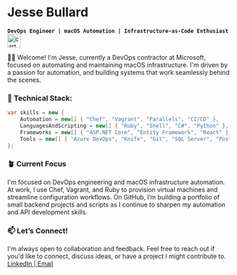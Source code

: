 # Jesse Bullard

**`DevOps Engineer | macOS Automation | Infrastructure-as-Code Enthusiast`**
<img src="https://github.com/iamjessee/iamjessee/assets/36571821/9fd3995e-fbfc-4d78-a799-6928e28dd881" alt="cartoon Enterprise from Star Trek" width="30" height="30">

👋🏾 Welcome! I'm Jesse, currently a DevOps contractor at Microsoft, focused on automating and maintaining macOS infrastructure. I'm driven by a passion for automation, and building systems that work seamlessly behind the scenes.

### 🔧 Technical Stack:
```csharp
var skills = new {
    Automation = new[] { "Chef", "Vagrant", "Parallels", "CI/CD" },
    LanguagesAndScripting = new[] { "Ruby", "Shell", "C#", "Python" },
    Frameworks = new[] { "ASP.NET Core", "Entity Framework", "React" },
    Tools = new[] { "Azure DevOps", "Knife", "Git", "SQL Server", "PostgreSQL" }
};
```
### 🪴 Current Focus  
I'm focused on DevOps engineering and macOS infrastructure automation. At work, I use Chef, Vagrant, and Ruby to provision virtual machines and streamline configuration workflows. On GitHub, I’m building a portfolio of small backend projects and scripts as I continue to sharpen my automation and API development skills.

### 📫 Let’s Connect!
I'm always open to collaboration and feedback. Feel free to reach out if you'd like to connect, discuss ideas, or have a project I might contribute to.
<a href="https://www.linkedin.com/in/iamjessee/">LinkedIn |</a><a href="mailto:jessebullard1996@gmail.com"> Email</a>
